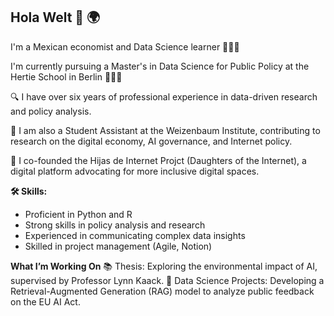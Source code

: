 ## Hola Welt 👋 🌍

I'm a Mexican economist and Data Science learner 👩🏽‍💻 

I'm currently pursuing a Master's in Data Science for Public Policy at the Hertie School in Berlin 👩🏽‍🎓 

🔍 I have over six years of professional experience in data-driven research and policy analysis. 

🔬 I am also a Student Assistant at the Weizenbaum Institute, contributing to research on the digital economy, AI governance, and Internet policy.

🌱 I co-founded the Hijas de Internet Projct (Daughters of the Internet), a digital platform advocating for more inclusive digital spaces. 

**🛠️ Skills:**
- Proficient in Python and R 
- Strong skills in policy analysis and research 
- Experienced in communicating complex data insights 
- Skilled in project management (Agile, Notion) 

**What I’m Working On**
📚 Thesis: Exploring the environmental impact of AI, supervised by Professor Lynn Kaack.
🤖 Data Science Projects: Developing a Retrieval-Augmented Generation (RAG) model to analyze public feedback on the EU AI Act.
